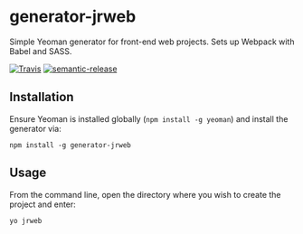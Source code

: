 # generator-jrweb

Simple Yeoman generator for front-end web projects. Sets up Webpack with Babel and SASS.

[![Travis](https://img.shields.io/travis/jrwebdev/generator-jrweb.svg)](https://travis-ci.org/jrwebdev/generator-jrweb)
[![semantic-release](https://img.shields.io/badge/%20%20%F0%9F%93%A6%F0%9F%9A%80-semantic--release-e10079.svg)](https://github.com/semantic-release/semantic-release)

## Installation

Ensure Yeoman is installed globally (`npm install -g yeoman`) and install the generator via:

```npm install -g generator-jrweb```

## Usage

From the command line, open the directory where you wish to create the project and enter:

```yo jrweb```